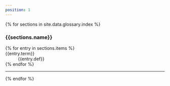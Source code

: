 ```yaml
---
position: 1
---
```


<dl class="dl-horizontal glossary">
	{% for sections in site.data.glossary.index %}
	   	<h3>{{sections.name}}</h3>
	   	{% for entry in sections.items %}
	   		<section id="{{entry.term}}">
			   	<dt>{{entry.term}}</dt>
			    <dd>{{entry.def}}</dd>
		    </section>
	    {% endfor %}
		<hr/>
	{% endfor %}
</dl>

